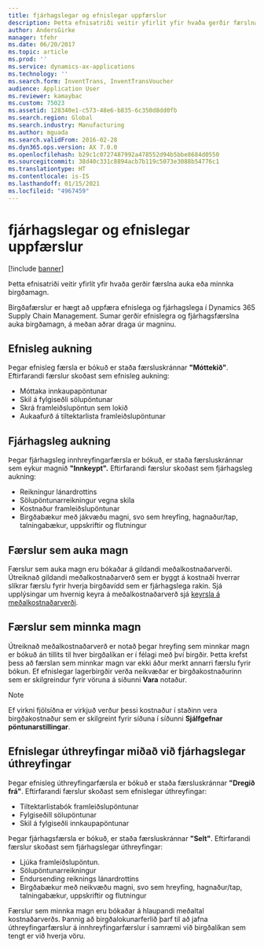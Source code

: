 ```yaml
---
title: fjárhagslegar og efnislegar uppfærslur
description: Þetta efnisatriði veitir yfirlit yfir hvaða gerðir færslna auka eða minnka birgðamagn.
author: AndersGirke
manager: tfehr
ms.date: 06/20/2017
ms.topic: article
ms.prod: ''
ms.service: dynamics-ax-applications
ms.technology: ''
ms.search.form: InventTrans, InventTransVoucher
audience: Application User
ms.reviewer: kamaybac
ms.custom: 75023
ms.assetid: 128340e1-c573-48e6-b835-6c350d8dd0fb
ms.search.region: Global
ms.search.industry: Manufacturing
ms.author: mguada
ms.search.validFrom: 2016-02-28
ms.dyn365.ops.version: AX 7.0.0
ms.openlocfilehash: b29c1c0727487992a478552d94b5bbe8684d0550
ms.sourcegitcommit: 38d40c331c8894acb7b119c5073e3088b54776c1
ms.translationtype: HT
ms.contentlocale: is-IS
ms.lasthandoff: 01/15/2021
ms.locfileid: "4967459"
---
```

# <a name="physical-and-financial-updates"></a>fjárhagslegar og efnislegar uppfærslur

[!include [banner](../includes/banner.md)]

Þetta efnisatriði veitir yfirlit yfir hvaða gerðir færslna auka eða minnka birgðamagn. 

Birgðafærslur er hægt að uppfæra efnislega og fjárhagslega í Dynamics 365 Supply Chain Management. Sumar gerðir efnislegra og fjárhagsfærslna auka birgðamagn, á meðan aðrar draga úr magninu.

## <a name="physical-increases"></a>Efnisleg aukning
Þegar efnisleg færsla er bókuð er staða færsluskránnar **"Móttekið"**. Eftirfarandi færslur skoðast sem efnisleg aukning:

-   Móttaka innkaupapöntunar
-   Skil á fylgiseðli sölupöntunar
-   Skrá framleiðslupöntun sem lokið
-   Aukaafurð á tiltektarlista framleiðslupöntunar

## <a name="financial-increases"></a>Fjárhagsleg aukning
Þegar fjárhagsleg innhreyfingarfærsla er bókuð, er staða færsluskránnar sem eykur magnið **"Innkeypt".** Eftirfarandi færslur skoðast sem fjárhagsleg aukning:

-   Reikningur lánardrottins
-   Sölupöntunarreikningur vegna skila
-   Kostnaður framleiðslupöntunar
-   Birgðabækur með jákvæðu magni, svo sem hreyfing, hagnaður/tap, talningabækur, uppskriftir og flutningur

## <a name="transactions-that-increase-quantity"></a>Færslur sem auka magn
Færslur sem auka magn eru bókaðar á gildandi meðalkostnaðarverði. Útreiknað gildandi meðalkostnaðarverð sem er byggt á kostnaði hverrar slíkrar færslu fyrir hverja birgðavídd sem er fjárhagslega rakin. Sjá upplýsingar um hvernig keyra á meðalkostnaðarverð sjá [keyrsla á meðalkostnaðarverði](running-average-cost-price.md).

## <a name="transactions-that-decrease-quantity"></a>Færslur sem minnka magn
Útreiknað meðalkostnaðarverð er notað þegar hreyfing sem minnkar magn er bókuð án tillits til hver birgðalíkan er í félagi með því birgðir. Þetta krefst þess að færslan sem minnkar magn var ekki áður merkt annarri færslu fyrir bókun. Ef efnislegar lagerbirgðir verða neikvæðar er birgðakostnaðurinn sem er skilgreindur fyrir vöruna á síðunni **Vara** notaður. 

> [!NOTE]
> Ef virkni fjölsíðna er virkjuð verður þessi kostnaður í staðinn vera birgðakostnaður sem er skilgreint fyrir síðuna í síðunni **Sjálfgefnar pöntunarstillingar**.

## <a name="physical-issues-vs-financial-issues"></a>Efnislegar úthreyfingar miðað við fjárhagslegar úthreyfingar
Þegar efnisleg úthreyfingarfærsla er bókuð er staða færsluskránnar **"Dregið frá"**. Eftirfarandi færslur skoðast sem efnislegar úthreyfingar:

-   Tiltektarlistabók framleiðslupöntunar
-   Fylgiseðill sölupöntunar
-   Skil á fylgiseðli innkaupapöntunar

Þegar fjárhagsfærsla er bókuð, er staða færsluskránnar **"Selt"**. Eftirfarandi færslur skoðast sem fjárhagslegar úthreyfingar:

-   Ljúka framleiðslupöntun.
-   Sölupöntunarreikningur
-   Endursending reiknings lánardrottins
-   Birgðabækur með neikvæðu magni, svo sem hreyfing, hagnaður/tap, talningabækur, uppskriftir og flutningur

Færslur sem minnka magn eru bókaðar á hlaupandi meðaltal kostnaðarverðs. Þannig að birgðalokunarferlið þarf til að jafna úthreyfingarfærslur á innhreyfingarfærslur í samræmi við birgðalíkan sem tengt er við hverja vöru.
